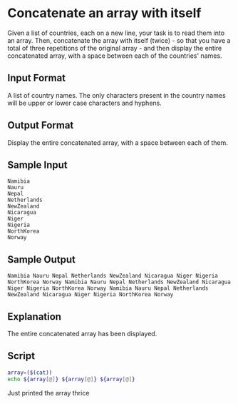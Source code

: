 # Concatenate an array with itself

Given a list of countries, each on a new line, your task is to read them into an array. Then, concatenate the array with itself (twice) - so that you have a total of three repetitions of the original array - and then display the entire concatenated array, with a space between each of the countries' names.

## Input Format

A list of country names. The only characters present in the country names will be upper or lower case characters and hyphens.

## Output Format

Display the entire concatenated array, with a space between each of them.

## Sample Input

    Namibia
    Nauru
    Nepal
    Netherlands
    NewZealand
    Nicaragua
    Niger
    Nigeria
    NorthKorea
    Norway
## Sample Output

    Namibia Nauru Nepal Netherlands NewZealand Nicaragua Niger Nigeria NorthKorea Norway Namibia Nauru Nepal Netherlands NewZealand Nicaragua Niger Nigeria NorthKorea Norway Namibia Nauru Nepal Netherlands NewZealand Nicaragua Niger Nigeria NorthKorea Norway
## Explanation

The entire concatenated array has been displayed.

## Script

```bash
array=($(cat))
echo ${array[@]} ${array[@]} ${array[@]}
```

Just printed the array thrice